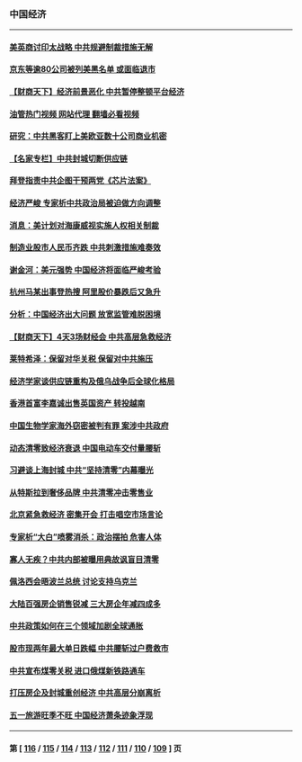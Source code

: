 ### 中国经济
---
#### [美英商讨印太战略 中共规避制裁措施无解](../../pages/ncid283/n13727536.md?05051645) 
#### [京东等逾80公司被列美黑名单 或面临退市](../../pages/ncid283/n13727449.md?05051645) 
#### [【财商天下】经济前景恶化 中共暂停整顿平台经济](../../pages/ncid283/n13727297.md?05051645) 
#### [油管热门视频 网站代理 翻墙必看视频](http://209.222.30.114:81/youtube.html?05051645)
#### [研究：中共黑客盯上美欧亚数十公司商业机密](../../pages/ncid283/n13727250.md?05051645) 
#### [【名家专栏】中共封城切断供应链](../../pages/ncid283/n13726949.md?05051645) 
#### [拜登指责中共企图干预两党《芯片法案》](../../pages/ncid283/n13727200.md?05051645) 
#### [经济严峻 专家析中共政治局被迫做方向调整](../../pages/ncid283/n13727167.md?05051645) 
#### [消息：美计划对海康威视实施人权相关制裁](../../pages/ncid283/n13727090.md?05051645) 
#### [制造业股市人民币齐跌 中共刺激措施难奏效](../../pages/ncid283/n13727166.md?05051645) 
#### [谢金河：美元强势 中国经济将面临严峻考验](../../pages/ncid283/n13726667.md?05051645) 
#### [杭州马某出事登热搜 阿里股价暴跌后又急升](../../pages/ncid283/n13726134.md?05051645) 
#### [分析：中国经济出大问题 放宽监管难脱困境](../../pages/ncid283/n13726532.md?05051645) 
#### [【财商天下】4天3场财经会 中共高层急救经济](../../pages/ncid283/n13726454.md?05051645) 
#### [莱特希泽：保留对华关税 保留对中共施压](../../pages/ncid283/n13726477.md?05051645) 
#### [经济学家谈供应链重构及俄乌战争后全球化格局](../../pages/ncid283/n13726344.md?05051645) 
#### [香港首富李嘉诚出售英国资产 转投越南](../../pages/ncid283/n13726332.md?05051645) 
#### [中国生物学家海外窃密被判有罪 案涉中共政府](../../pages/ncid283/n13726188.md?05051645) 
#### [动态清零致经济衰退 中国电动车交付量腰斩](../../pages/ncid283/n13725713.md?05051645) 
#### [习避谈上海封城 中共“坚持清零”内幕曝光](../../pages/ncid283/n13725471.md?05051645) 
#### [从特斯拉到奢侈品牌 中共清零冲击零售业](../../pages/ncid283/n13725698.md?05051645) 
#### [北京紧急救经济 密集开会 打击唱空市场言论](../../pages/ncid283/n13725645.md?05051645) 
#### [专家析“大白”喷雾消杀：政治摆拍 危害人体](../../pages/ncid283/n13725685.md?05051645) 
#### [寡人无疾？中共内部被曝用典故讽盲目清零](../../pages/ncid283/n13725594.md?05051645) 
#### [佩洛西会晤波兰总统 讨论支持乌克兰](../../pages/ncid283/n13725544.md?05051645) 
#### [大陆百强房企销售锐减 三大房企年减四成多](../../pages/ncid283/n13725322.md?05051645) 
#### [中共政策如何在三个领域加剧全球通胀](../../pages/ncid283/n13725102.md?05051645) 
#### [股市现两年最大单日跌幅 中共腰斩过户费救市](../../pages/ncid283/n13724837.md?05051645) 
#### [中共宣布煤零关税 进口俄煤新铁路通车](../../pages/ncid283/n13724873.md?05051645) 
#### [打压房企及封城重创经济 中共高层分崩离析](../../pages/ncid283/n13724872.md?05051645) 
#### [五一旅游旺季不旺 中国经济萧条迹象浮现](../../pages/ncid283/n13724856.md?05051645) 

---
#### 第 [ [116](./116.md?05051645) / [115](./115.md?05051645) / [114](./114.md?05051645) / [113](./113.md?05051645) / [112](./112.md?05051645) / [111](./111.md?05051645) / [110](./110.md?05051645) / [109](./109.md?05051645) ] 页
